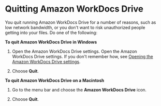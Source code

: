# Quitting Amazon WorkDocs Drive<a name="quit-wdd"></a>

You quit running Amazon WorkDocs Drive for a number of reasons, such as low network bandwidth, or you don't want to risk unauthorized people getting into your files\. Do one of the following:

**To quit Amazon WorkDocs Drive in Windows**

1. Open the Amazon WorkDocs Drive settings\. Open the Amazon WorkDocs Drive settings\. If you don't remember how, see [Opening the Amazon WorkDocs Drive settings](open-wdd-settings.md)\.

1. Choose **Quit**\.

**To quit Amazon WorkDocs Drive on a Macintosh**

1. Go to the menu bar and choose the **Amazon WorkDocs Drive** icon\.

1. Choose **Quit**\.